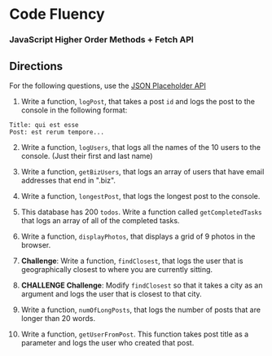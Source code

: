 # Code Fluency
### JavaScript Higher Order Methods + Fetch API

## Directions
For the following questions, use the [JSON Placeholder API](https://jsonplaceholder.typicode.com)

1. Write a function, `logPost`, that takes a post `id` and logs the post to the console in the following format:
  ```
  Title: qui est esse
  Post: est rerum tempore...
  ```

2. Write a function, `logUsers`, that logs all the names of the 10 users to the console. (Just their first and last name)

3. Write a function, `getBizUsers`, that logs an array of users that have email addresses that end in ".biz".

4. Write a function, `longestPost`, that logs the longest post to the console.

5. This database has 200 `todos`. Write a function called `getCompletedTasks` that logs an array of all of the completed tasks.

6. Write a function, `displayPhotos`, that displays a grid of 9 photos in the browser.

7. **Challenge**: Write a function, `findClosest`, that logs the user that is geographically closest to where you are currently sitting.

8. **CHALLENGE Challenge**: Modify `findClosest` so that it takes a city as an argument and logs the user that is closest to that city.

9. Write a function, `numOfLongPosts`, that logs the number of posts that are longer than 20 words.

10. Write a function, `getUserFromPost`. This function takes post title as a parameter and logs the user who created that post.
